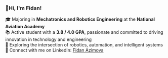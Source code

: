 

### 🚀Hi, I'm Fidan!

🎓 Majoring in **Mechatronics and Robotics Engineering** at the **National Aviation Academy**  
📚 Active student with a **3.8 / 4.0 GPA**, passionate and committed to driving innovation in technology and engineering  
🚀 Exploring the intersection of robotics, automation, and intelligent systems  
🔗 Connect with me on LinkedIn: [Fidan Azimova](https://www.linkedin.com/in/fidan-azimova)
